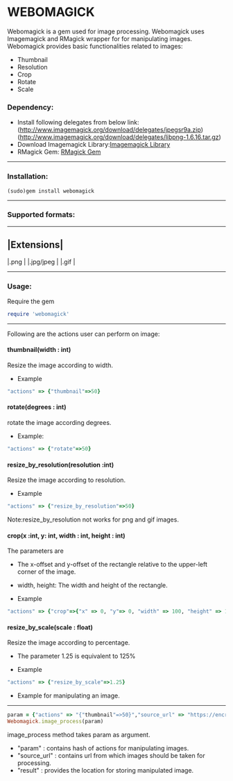 WEBOMAGICK
================================================
Webomagick is a gem used for image processing. Webomagick uses Imagemagick and RMagick wrapper for  for manipulating images. Webomagick provides basic functionalities related to images:
* Thumbnail
* Resolution
* Crop
* Rotate
* Scale

### Dependency:
* Install following delegates from below link:
 (http://www.imagemagick.org/download/delegates/jpegsr9a.zip)
 (http://www.imagemagick.org/download/delegates/libpng-1.6.16.tar.gz)
* Download Imagemagick Library:[Imagemagick Library](http://www.imagemagick.org/script/install-source.php)
* RMagick Gem: [RMagick Gem](https://github.com/rmagick/rmagick)

________________________________________________________________________________
### Installation:
```shell
(sudo)gem install webomagick
```
___________________________________
### Supported formats:
------------
|Extensions|
------------
|.png      |
|.jpg/jpeg |
|.gif      |
___________________________________
### Usage:
Require the gem

``` ruby
require 'webomagick'
```
____________________________________________________________________________
Following are the actions user can perform on image:

#### thumbnail(width : int)
Resize the image according to width.

* Example
``` ruby
"actions" => {"thumbnail"=>50}
```

#### rotate(degrees : int)
rotate the image according degrees.

* Example:
``` ruby
"actions" => {"rotate"=>50}
```
#### resize_by_resolution(resolution :int)
Resize the image according to resolution.

* Example

``` ruby
"actions" => {"resize_by_resolution"=>50}
```
Note:resize_by_resolution not works for png and gif images.

#### crop(x :int, y: int, width : int, height : int)
 The parameters are 
* The x-offset and y-offset of the rectangle relative to the upper-left corner of the image.
* width, height:
  The width and height of the rectangle.

* Example
``` ruby
"actions" => {"crop"=>{"x" => 0, "y"=> 0, "width" => 100, "height" => 100}}
```

#### resize_by_scale(scale : float)
Resize the image according to percentage.
* The parameter 1.25 is equivalent to 125%

* Example

``` ruby
"actions" => {"resize_by_scale"=>1.25}
```
* Example for manipulating an image.
____________________________________________________________________________
```ruby
param = {"actions" => "{"thumbnail"=>50}","source_url" => "https://encrypted.google.com/images/srpr/logo11w.png","result" => "/home/deepak/test/test.png"}
Webomagick.image_process(param)
```
image_process method takes param as argument.
* "param" : contains hash of actions for manipulating images. 
* "source_url" : contains url from which images should be taken for processing.
* "result" : provides the location for storing manipulated image.